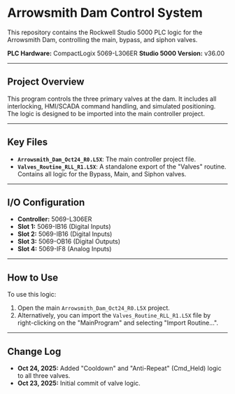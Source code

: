 # Arrowsmith Dam Control System

This repository contains the Rockwell Studio 5000 PLC logic for the Arrowsmith Dam, controlling the main, bypass, and siphon valves.

**PLC Hardware:** CompactLogix 5069-L306ER
**Studio 5000 Version:** v36.00

---

## Project Overview

This program controls the three primary valves at the dam. It includes all interlocking, HMI/SCADA command handling, and simulated positioning. The logic is designed to be imported into the main controller project.

---

## Key Files

* **`Arrowsmith_Dam_Oct24_R0.L5X`**: The main controller project file.
* **`Valves_Routine_RLL_R1.L5X`**: A standalone export of the "Valves" routine. Contains all logic for the Bypass, Main, and Siphon valves.

---

## I/O Configuration

* **Controller:** 5069-L306ER
* **Slot 1:** 5069-IB16 (Digital Inputs)
* **Slot 2:** 5069-IB16 (Digital Inputs)
* **Slot 3:** 5069-OB16 (Digital Outputs)
* **Slot 4:** 5069-IF8 (Analog Inputs)

---

## How to Use

To use this logic:

1.  Open the main `Arrowsmith_Dam_Oct24_R0.L5X` project.
2.  Alternatively, you can import the `Valves_Routine_RLL_R1.L5X` file by right-clicking on the "MainProgram" and selecting "Import Routine...".

---

## Change Log

* **Oct 24, 2025:** Added "Cooldown" and "Anti-Repeat" (Cmd_Held) logic to all three valves.
* **Oct 23, 2025:** Initial commit of valve logic.
